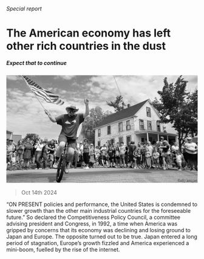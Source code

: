 ###### Special report

# The American economy has left other rich countries in the dust 

##### Expect that to continue 

![image](images/20241019_SRP077.jpg) 

> Oct 14th 2024 

“ON PRESENT policies and performance, the United States is condemned to slower growth than the other main industrial countries for the foreseeable future.” So declared the Competitiveness Policy Council, a committee advising  president and Congress, in 1992, a time when America was gripped by concerns that its economy was declining and losing ground to Japan and Europe. The opposite turned out to be true. Japan entered a long period of stagnation, Europe’s growth fizzled and America experienced a mini-boom, fuelled by the rise of the internet.


